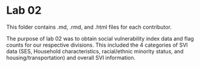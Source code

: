 # Lab 02

This folder contains .md, .rmd, and .html files for each contributor.

The purpose of lab 02 was to obtain social vulnerability index data and flag counts for our respective divisions. This included the 4 categories of SVI data (SES, Household characteristics, racial/ethnic minority status, and housing/transportation) and overall SVI information.